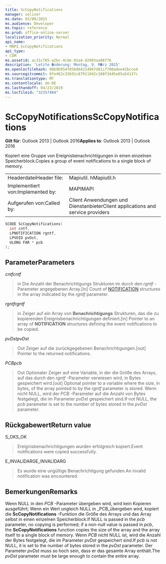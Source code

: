 ```yaml
---
title: ScCopyNotifications
manager: soliver
ms.date: 03/09/2015
ms.audience: Developer
ms.topic: reference
ms.prod: office-online-server
localization_priority: Normal
api_name:
- MAPI.ScCopyNotifications
api_type:
- COM
ms.assetid: ac31cf65-a2bc-4c8e-91a4-d2903aa98776
description: 'Letzte �nderung: Montag, 9. M�rz 2015'
ms.openlocfilehash: 08b9b954f856d64214947d81cf700adee42bcce4
ms.sourcegitcommit: 8fe462c32b91c87911942c188f3445e85a54137c
ms.translationtype: MT
ms.contentlocale: de-DE
ms.lasthandoff: 04/23/2019
ms.locfileid: "32357484"
---
```

# <a name="sccopynotifications"></a><span data-ttu-id="17d5c-103">ScCopyNotifications</span><span class="sxs-lookup"><span data-stu-id="17d5c-103">ScCopyNotifications</span></span>

  
  
<span data-ttu-id="17d5c-104">**Gilt für**: Outlook 2013 | Outlook 2016</span><span class="sxs-lookup"><span data-stu-id="17d5c-104">**Applies to**: Outlook 2013 | Outlook 2016</span></span> 
  
<span data-ttu-id="17d5c-105">Kopiert eine Gruppe von Ereignisbenachrichtigungen in einen einzelnen Speicherblock.</span><span class="sxs-lookup"><span data-stu-id="17d5c-105">Copies a group of event notifications to a single block of memory.</span></span> 
  
|||
|:-----|:-----|
|<span data-ttu-id="17d5c-106">Headerdatei</span><span class="sxs-lookup"><span data-stu-id="17d5c-106">Header file:</span></span>  <br/> |<span data-ttu-id="17d5c-107">Mapiutil. h</span><span class="sxs-lookup"><span data-stu-id="17d5c-107">Mapiutil.h</span></span>  <br/> |
|<span data-ttu-id="17d5c-108">Implementiert von:</span><span class="sxs-lookup"><span data-stu-id="17d5c-108">Implemented by:</span></span>  <br/> |<span data-ttu-id="17d5c-109">MAPI</span><span class="sxs-lookup"><span data-stu-id="17d5c-109">MAPI</span></span>  <br/> |
|<span data-ttu-id="17d5c-110">Aufgerufen von:</span><span class="sxs-lookup"><span data-stu-id="17d5c-110">Called by:</span></span>  <br/> |<span data-ttu-id="17d5c-111">Client Anwendungen und Dienstanbieter</span><span class="sxs-lookup"><span data-stu-id="17d5c-111">Client applications and service providers</span></span>  <br/> |
   
```cpp
SCODE ScCopyNotifications(
  int cntf,
  LPNOTIFICATION rgntf,
  LPVOID pvDst,
  ULONG FAR * pcb
);
```

## <a name="parameters"></a><span data-ttu-id="17d5c-112">Parameter</span><span class="sxs-lookup"><span data-stu-id="17d5c-112">Parameters</span></span>

 <span data-ttu-id="17d5c-113">_cntf_</span><span class="sxs-lookup"><span data-stu-id="17d5c-113">_cntf_</span></span>
  
> <span data-ttu-id="17d5c-114">in Die Anzahl [](notification.md) der Benachrichtigungs Strukturen im durch den _rgntf_ -Parameter angegebenen Array.</span><span class="sxs-lookup"><span data-stu-id="17d5c-114">[in] Count of [NOTIFICATION](notification.md) structures in the array indicated by the  _rgntf_ parameter.</span></span> 
    
 <span data-ttu-id="17d5c-115">_rgntf_</span><span class="sxs-lookup"><span data-stu-id="17d5c-115">_rgntf_</span></span>
  
> <span data-ttu-id="17d5c-116">in Zeiger auf ein Array von **Benachrichtigungs** Strukturen, das die zu kopierenden Ereignisbenachrichtigungen definiert.</span><span class="sxs-lookup"><span data-stu-id="17d5c-116">[in] Pointer to an array of **NOTIFICATION** structures defining the event notifications to be copied.</span></span> 
    
 <span data-ttu-id="17d5c-117">_pvDst_</span><span class="sxs-lookup"><span data-stu-id="17d5c-117">_pvDst_</span></span>
  
> <span data-ttu-id="17d5c-118">Out Zeiger auf die zurückgegebenen Benachrichtigungen.</span><span class="sxs-lookup"><span data-stu-id="17d5c-118">[out] Pointer to the returned notifications.</span></span> 
    
 <span data-ttu-id="17d5c-119">_PCB_</span><span class="sxs-lookup"><span data-stu-id="17d5c-119">_pcb_</span></span>
  
> <span data-ttu-id="17d5c-120">Out Optionaler Zeiger auf eine Variable, in der die Größe des Arrays, auf das durch den _rgntf_ -Parameter verwiesen wird, in Bytes gespeichert wird.</span><span class="sxs-lookup"><span data-stu-id="17d5c-120">[out] Optional pointer to a variable where the size, in bytes, of the array pointed to by the  _rgntf_ parameter is stored.</span></span> <span data-ttu-id="17d5c-121">Wenn nicht NULL, wird der _PCB_ -Parameter auf die Anzahl von Bytes festgelegt, die im Parameter _pvDst_ gespeichert sind.</span><span class="sxs-lookup"><span data-stu-id="17d5c-121">If not NULL, the  _pcb_ parameter is set to the number of bytes stored in the  _pvDst_ parameter.</span></span> 
    
## <a name="return-value"></a><span data-ttu-id="17d5c-122">Rückgabewert</span><span class="sxs-lookup"><span data-stu-id="17d5c-122">Return value</span></span>

<span data-ttu-id="17d5c-123">S_OK</span><span class="sxs-lookup"><span data-stu-id="17d5c-123">S_OK</span></span>
  
> <span data-ttu-id="17d5c-124">Ereignisbenachrichtigungen wurden erfolgreich kopiert.</span><span class="sxs-lookup"><span data-stu-id="17d5c-124">Event notifications were copied successfully.</span></span>
    
<span data-ttu-id="17d5c-125">E_INVALIDARG</span><span class="sxs-lookup"><span data-stu-id="17d5c-125">E_INVALIDARG</span></span>
  
> <span data-ttu-id="17d5c-126">Es wurde eine ungültige Benachrichtigung gefunden.</span><span class="sxs-lookup"><span data-stu-id="17d5c-126">An invalid notification was encountered.</span></span>
    
## <a name="remarks"></a><span data-ttu-id="17d5c-127">Bemerkungen</span><span class="sxs-lookup"><span data-stu-id="17d5c-127">Remarks</span></span>

<span data-ttu-id="17d5c-128">Wenn NULL in den _PCB_ -Parameter übergeben wird, wird kein Kopieren ausgeführt; Wenn ein Wert ungleich NULL in _PCB_übergeben wird, kopiert die **ScCopyNotifications** -Funktion die Größe des Arrays und das Array selbst in einen einzelnen Speicherblock.</span><span class="sxs-lookup"><span data-stu-id="17d5c-128">If NULL is passed in the  _pcb_ parameter, no copying is performed; if a non-null value is passed in  _pcb_, the **ScCopyNotifications** function copies the size of the array and the array itself to a single block of memory.</span></span> <span data-ttu-id="17d5c-129">Wenn _PCB_ nicht NULL ist, wird die Anzahl der Bytes festgelegt, die im Parameter _pvDst_ gespeichert sind.</span><span class="sxs-lookup"><span data-stu-id="17d5c-129">If  _pcb_ is not NULL, it is set to the number of bytes stored in the  _pvDst_ parameter.</span></span> <span data-ttu-id="17d5c-130">Der Parameter _pvDst_ muss so hoch sein, dass er das gesamte Array enthält.</span><span class="sxs-lookup"><span data-stu-id="17d5c-130">The  _pvDst_ parameter must be large enough to contain the entire array.</span></span> 
  

